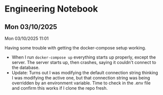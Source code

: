 # Engineering Notebook

## Mon 03/10/2025

Mon 03/10/2025 11:01

Having some trouble with getting the docker-compose setup working.

- When I run `docker-compose up` everything starts up properly, except the server. The server starts up, then crashes, saying it couldn't connect to the database.
- Update: Turns out I was modifying the default connection string thinking I was modifying the active one, but that connection string was being overridden by an environment variable. Time to check in the .env file and confirm this works if I clone the repo fresh.
